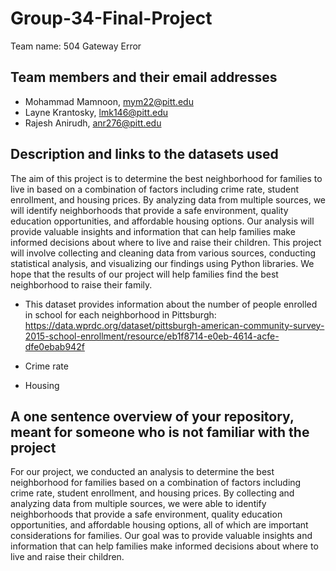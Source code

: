 # Group-34-Final-Project

Team name: 504 Gateway Error

## Team members and their email addresses
* Mohammad Mamnoon, mym22@pitt.edu
* Layne Krantosky, lmk146@pitt.edu
* Rajesh Anirudh, anr276@pitt.edu

## Description and links to the datasets used
The aim of this project is to determine the best neighborhood for families to live in based on a combination of factors including crime rate, student enrollment, and housing prices. By analyzing data from multiple sources, we will identify neighborhoods that provide a safe environment, quality education opportunities, and affordable housing options. Our analysis will provide valuable insights and information that can help families make informed decisions about where to live and raise their children. This project will involve collecting and cleaning data from various sources, conducting statistical analysis, and visualizing our findings using Python libraries. We hope that the results of our project will help families find the best neighborhood to raise their family.

- This dataset provides information about the number of people enrolled in school for each neighborhood in Pittsburgh: https://data.wprdc.org/dataset/pittsburgh-american-community-survey-2015-school-enrollment/resource/eb1f8714-e0eb-4614-acfe-dfe0ebab942f

- Crime rate
- Housing

## A one sentence overview of your repository, meant for someone who is not familiar with the project
For our project, we conducted an analysis to determine the best neighborhood for families based on a combination of factors including crime rate, student enrollment, and housing prices. By collecting and analyzing data from multiple sources, we were able to identify neighborhoods that provide a safe environment, quality education opportunities, and affordable housing options, all of which are important considerations for families. Our goal was to provide valuable insights and information that can help families make informed decisions about where to live and raise their children.